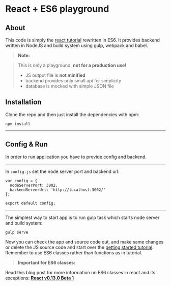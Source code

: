 React + ES6 playground
===================

About
-------------
This code is simply the [react tutorial](https://facebook.github.io/react/docs/tutorial.html) rewritten in ES6.
It provides backend written in NodeJS and build system using gulp, webpack and babel.

> **Note:**

> This is only a playground, **not for a production use!**
>
> - JS output file is **not minified**
> - backend provides only small api for simplicity
> - database is mocked with simple JSON file

Installation
-------------

Clone the repo and then just install the dependencies with npm:

```
npm install
```
---
Config & Run
------------

In order to run application you have to provide config and backend.

-----
In `config.js` set the node server port and backend url:

```
var config = {
  nodeServerPort: 3002,
  backendServerUrl: 'http://localhost:3002/'
};

export default config;
```
-----
The simplest way to start app is to run gulp task which starts node server and build system:
```
gulp serve
```
Now you can check the app and source code out, and make same changes or delete the JS source code and start over the [getting started tutorial](https://facebook.github.io/react/docs/tutorial.html). Remember to use ES6 classes rather than functions as in tutorial.


> **Important for ES6 classes:**
>
Read this blog post for more information on ES6 classes in react and its exceptions:
**[React v0.13.0 Beta 1](https://facebook.github.io/react/blog/2015/01/27/react-v0.13.0-beta-1.html)**
